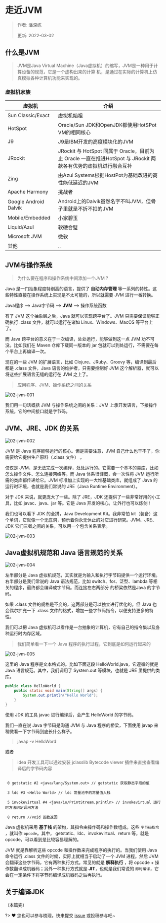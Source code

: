 # 走近JVM

> 作者: 潘深练
>
> 更新: 2022-03-02

## 什么是JVM

> JVM是Java Virtual Machine（Java虚拟机）的缩写，JVM是一种用于计算设备的规范，它是一个虚构出来的计算
机，是通过在实际的计算机上仿真模拟各种计算机功能来实现的。

### 虚拟机家族


|  虚拟机  | 介绍 |
|---------|-----|
|  Sun Classic/Exact  | 虚拟机始祖 |
|  HotSpot  | Oracle/Sun JDK和OpenJDK都使用HotSPot VM的相同核心|
|  J9 |J9是IBM开发的高度模块化的JVM |
|  JRockit |JRockit 与 HotSpot 同属于 Oracle，目前为止 Oracle 一直在推进HotSpot 与 JRockit 两款各有优势的虚拟机进行融合互补|
|  Zing  | 由Azul Systems根据HostPot为基础改进的高性能低延迟的JVM |
|  Apache Harmony  | 挑战者 |
|  Google Android Dalvik  | Android上的Dalvik虽然名字不叫JVM，但骨子里就是不折不扣的JVM|
|  Mobile/Embedded  | 小家碧玉 |
|  Liquid/Azul  |  软硬合璧 |
|  Microsoft JVM  | 微软 |
|  其他  | .. |


## JVM与操作系统

> 为什么要在程序和操作系统中间添加一个JVM ?

Java 是一门抽象程度特别高的语言，提供了 **自动内存管理** 等一系列的特性。这些特性直接在操作系统上实现是不太可能的，所以就需要 JVM 进行一番转换。

Java程序 --> Java字节码 --> **JVM** --> 操作系统函数

有了 JVM 这个抽象层之后，Java 就可以实现跨平台了。JVM 只需要保证能够正确执行 .class 文件，就可以运行在诸如 Linux、Windows、MacOS 等平台上了。

而 Java 跨平台的意义在于一次编译，处处运行，能够做到这一点 JVM 功不可没。比如我们在 Maven 仓库下载同一版本的 jar 包就可以到处运行，不需要在每个平台上再编译一次。

现在的一些 JVM 的扩展语言，比如 Clojure、JRuby、Groovy 等，编译到最后都是 .class 文件，Java 语言的维护者，只需要控制好 JVM 这个解析器，就可以将这些扩展语言无缝的运行在 JVM 之上了。

> 应用程序、JVM、操作系统之间的关系

![02-jvm-001](../_media/image/02-jvm/02-jvm-001.png)

我们用一句话概括 JVM 与操作系统之间的关系：JVM 上承开发语言，下接操作系统，它的中间接口就是字节码。

## JVM、JRE、JDK 的关系

![02-jvm-002](../_media/image/02-jvm/02-jvm-002.png)

JVM 是 Java 程序能够运行的核心。但是需要注意，JVM 自己什么也干不了，你需要给它提供生产原料（.class 文件） 。

仅仅是 JVM，是无法完成一次编译，处处运行的。它需要一个基本的类库，比如怎么操作文件、怎么连接网络等。而 Java 体系很慷慨，会一次性将 JVM 运行所需的类库都传递给它。JVM 标准加上实现的一大堆基础类库，就组成了 Java 的运行时环境，也就是我们常说的 JRE（Java Runtime Environment）。

对于 JDK 来说，就更庞大了一些。除了 JRE，JDK 还提供了一些非常好用的小工具，比如 javac、java、jar 等。它是 Java 开发的核心，让外行也可以炼剑！

我们也可以看下 JDK 的全拼，Java Development Kit。我非常怕 kit（装备）这个单词，它就像一个无底洞，预示着你永无休止的对它进行研究。JVM、JRE、JDK 它们三者之间的关系，可以用一个包含关系表示。

![02-jvm-003](../_media/image/02-jvm/02-jvm-003.png)


## Java虚拟机规范和 Java 语言规范的关系

![02-jvm-004](../_media/image/02-jvm/02-jvm-004.png)

左半部分是 Java 虚拟机规范，其实就是为输入和执行字节码提供一个运行环境。右半部分是我们常说的 Java 语法规范，比如 switch、for、泛型、lambda 等相关的程序，最终都会编译成字节码。而连接左右两部分
的桥梁依然是Java 的字节码。

如果 .class 文件的规格是不变的，这两部分是可以独立进行优化的。但 Java 也会偶尔扩充一下 .class 文件的格式，增加一些字节码指令，以便支持更多的特性。

我们可以把 Java 虚拟机可以看作是一台抽象的计算机，它有自己的指令集以及各种运行时内存区域。

> 我们简单看一下一个 Java 程序的执行过程，它到底是如何运行起来的

![02-jvm-005](../_media/image/02-jvm/02-jvm-005.png)

这里的 Java 程序是文本格式的。比如下面这段 HelloWorld.java，它遵循的就是 Java 语言规范。其中，我们调用了 System.out 等模块，也就是 JRE 里提供的类库。

```java
public class HelloWorld { 
    public static void main(String[] args) { 
        System.out.println("Hello World"); 
    } 
}
```

使用 JDK 的工具 javac 进行编译后，会产生 HelloWorld 的字节码。

我们一直在说 Java 字节码是沟通 JVM 与 Java 程序的桥梁，下面使用 javap 来稍微看一下字节码到底长什么样子。

> javap -v HelloWord

或者

> idea 开发工具可以通过安装 jclasslib Bytecode viewer 插件来直接查看编译后的字节码内容

```.class

 0 getstatic #2 <java/lang/System.out> // getstatic 获取静态字段的值 

 3 ldc #3 <Hello World> // ldc 常量池中的常量值入栈 

 5 invokevirtual #4 <java/io/PrintStream.println> // invokevirtual 运行时方法绑定调用方法 

 8 return //void 函数返回

```

Java 虚拟机采用 **基于栈** 的架构，其指令由操作码和操作数组成。这些 `字节码指令` ，就叫作 `opcode`。其中， getstatic、ldc、invokevirtual、return 等，就是 opcode，可以看到是比较容易理解的。

JVM 就是靠解析这些 opcode 和操作数来完成程序的执行的。当我们使用 Java 命令运行 .class 文件的时候，实际上就相当于启动了一个 JVM 进程。然后 JVM 会翻译这些字节码，它有两种执行方式。常见的就是 **解释执行** ，将 opcode + 操作数翻译成机器码；另外一种执行方式就是 **JIT**，也就是我们常说的 `即时编译`，它会在一定条件下将字节码编译成机器码之后再执行。

## 关于编译JDK

（本篇完）

?> ❤️ 您也可以参与梳理，快来提交 [issue](https://github.com/senlypan/jvm-docs/issues) 或投稿参与吧~